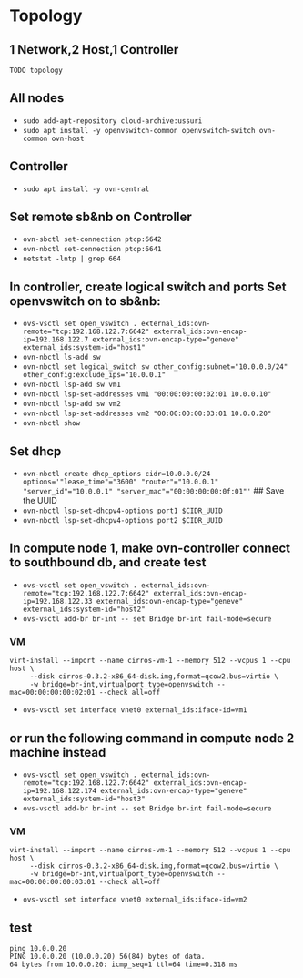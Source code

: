 # Topology

## 1 Network,2 Host,1 Controller
```
TODO topology
```

## All nodes
- `sudo add-apt-repository cloud-archive:ussuri`
- `sudo apt install -y openvswitch-common openvswitch-switch ovn-common ovn-host`

## Controller
- `sudo apt install -y ovn-central`

## Set remote sb&nb on Controller
- `ovn-sbctl set-connection ptcp:6642`
- `ovn-nbctl set-connection ptcp:6641`
- `netstat -lntp | grep 664`

## In controller, create logical switch and ports Set openvswitch on to sb&nb: 
- `ovs-vsctl set open_vswitch . external_ids:ovn-remote="tcp:192.168.122.7:6642" external_ids:ovn-encap-ip=192.168.122.7 external_ids:ovn-encap-type="geneve" external_ids:system-id="host1"`
- `ovn-nbctl ls-add sw`
- `ovn-nbctl set logical_switch sw other_config:subnet="10.0.0.0/24" other_config:exclude_ips="10.0.0.1"`
- `ovn-nbctl lsp-add sw vm1`
- `ovn-nbctl lsp-set-addresses vm1 "00:00:00:00:02:01 10.0.0.10"`
- `ovn-nbctl lsp-add sw vm2`
- `ovn-nbctl lsp-set-addresses vm2 "00:00:00:00:03:01 10.0.0.20"`
- `ovn-nbctl show`

## Set dhcp
- `ovn-nbctl create dhcp_options cidr=10.0.0.0/24 options='"lease_time"="3600" "router"="10.0.0.1" "server_id"="10.0.0.1" "server_mac"="00:00:00:00:0f:01"'` ## Save the UUID
- `ovn-nbctl lsp-set-dhcpv4-options port1 $CIDR_UUID`
- `ovn-nbctl lsp-set-dhcpv4-options port2 $CIDR_UUID`

## In compute node 1, make ovn-controller connect to southbound db, and create test
- `ovs-vsctl set open_vswitch . external_ids:ovn-remote="tcp:192.168.122.7:6642" external_ids:ovn-encap-ip=192.168.122.33 external_ids:ovn-encap-type="geneve" external_ids:system-id="host2"`
- `ovs-vsctl add-br br-int -- set Bridge br-int fail-mode=secure`
### VM
```
virt-install --import --name cirros-vm-1 --memory 512 --vcpus 1 --cpu host \
     --disk cirros-0.3.2-x86_64-disk.img,format=qcow2,bus=virtio \
     -w bridge=br-int,virtualport_type=openvswitch --mac=00:00:00:00:02:01 --check all=off

```
- `ovs-vsctl set interface vnet0 external_ids:iface-id=vm1`

## or run the following command in compute node 2 machine instead
- `ovs-vsctl set open_vswitch . external_ids:ovn-remote="tcp:192.168.122.7:6642" external_ids:ovn-encap-ip=192.168.122.174 external_ids:ovn-encap-type="geneve" external_ids:system-id="host3"`
- `ovs-vsctl add-br br-int -- set Bridge br-int fail-mode=secure`
### VM
```
virt-install --import --name cirros-vm-1 --memory 512 --vcpus 1 --cpu host \
     --disk cirros-0.3.2-x86_64-disk.img,format=qcow2,bus=virtio \
     -w bridge=br-int,virtualport_type=openvswitch --mac=00:00:00:00:03:01 --check all=off

```
- `ovs-vsctl set interface vnet0 external_ids:iface-id=vm2`

## test
```
ping 10.0.0.20 
PING 10.0.0.20 (10.0.0.20) 56(84) bytes of data.
64 bytes from 10.0.0.20: icmp_seq=1 ttl=64 time=0.318 ms
```


